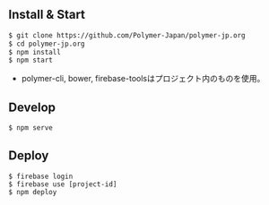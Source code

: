 ## Install & Start

```bash
$ git clone https://github.com/Polymer-Japan/polymer-jp.org
$ cd polymer-jp.org
$ npm install
$ npm start
```

- polymer-cli, bower, firebase-toolsはプロジェクト内のものを使用。

## Develop

```bash
$ npm serve
```

## Deploy

```
$ firebase login
$ firebase use [project-id]
$ npm deploy
```


